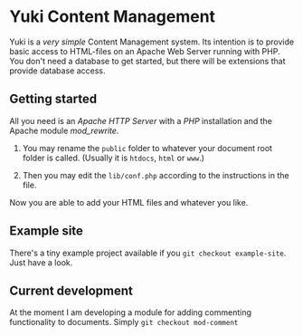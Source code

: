 # Yuki Content Management

Yuki is a *very simple* Content Management system. Its intention is to provide basic access to HTML-files on an Apache Web Server running with PHP. You don't need a database to get started, but there will be extensions that provide database access.

## Getting started
All you need is an *Apache HTTP Server* with a *PHP* installation and the Apache module *mod_rewrite*.

1.	You may rename the `public` folder to whatever your document root folder is called. (Usually it is `htdocs`, `html` or `www`.)

2.	Then you may edit the `lib/conf.php` according to the instructions in the file.

Now you are able to add your HTML files and whatever you like.

## Example site
There's a tiny example project available if you `git checkout example-site`. Just have a look.

## Current development
At the moment I am developing a module for adding commenting functionality to documents. Simply `git checkout mod-comment`

